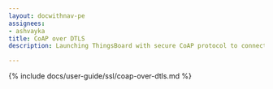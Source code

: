 ```yaml
---
layout: docwithnav-pe
assignees:
- ashvayka
title: CoAP over DTLS
description: Launching ThingsBoard with secure CoAP protocol to connect your IoT devices and projects.

---
```


{% include docs/user-guide/ssl/coap-over-dtls.md %}